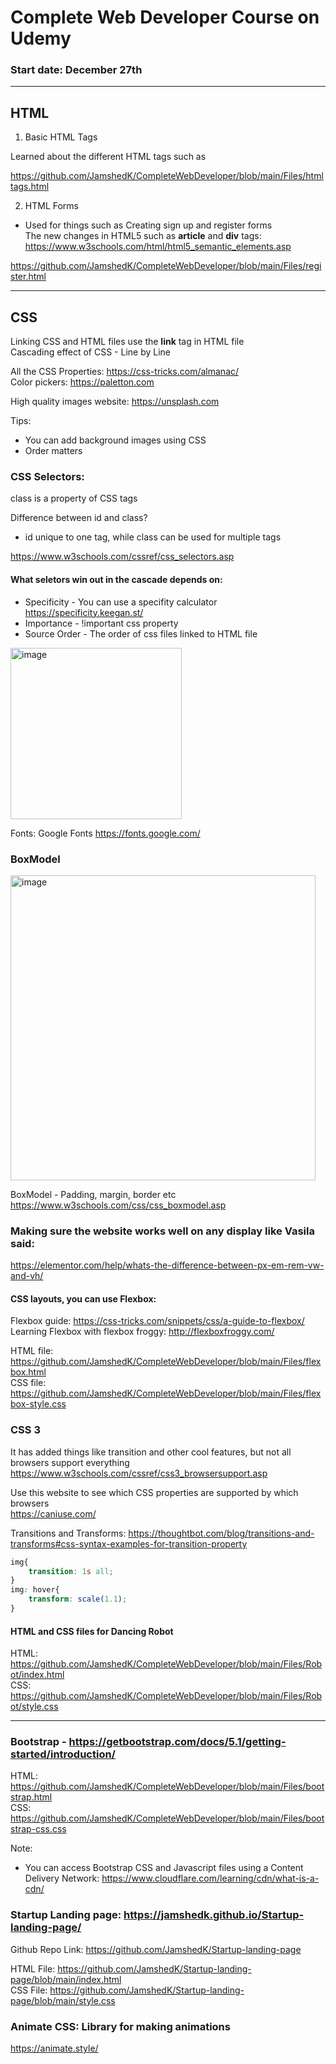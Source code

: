 # Complete Web Developer Course on Udemy

### Start date: December 27th
<hr>

## HTML

1. Basic HTML Tags

Learned about the different HTML tags such as  

https://github.com/JamshedK/CompleteWebDeveloper/blob/main/Files/htmltags.html

2. HTML Forms <br>
- Used for things such as Creating sign up and register forms <br>
The new changes in HTML5 such as **article** and **div** tags: https://www.w3schools.com/html/html5_semantic_elements.asp

https://github.com/JamshedK/CompleteWebDeveloper/blob/main/Files/register.html
<hr>

## CSS
Linking CSS and HTML files use the **link** tag in HTML file <br> 
Cascading effect of CSS - Line by Line

All the CSS Properties: https://css-tricks.com/almanac/ <br>
Color pickers: https://paletton.com

High quality images website: https://unsplash.com 

Tips: 
- You can add background images using CSS 
- Order matters

### CSS Selectors:

class is a property of CSS tags

Difference between id and class? 
- id unique to one tag, while class can be used for multiple tags

https://www.w3schools.com/cssref/css_selectors.asp

#### What seletors win out in the cascade depends on:
- Specificity - You can use a specifity calculator https://specificity.keegan.st/
- Importance - !important css property 
- Source Order - The order of css files linked to HTML file 

<img width="274" alt="image" src="https://user-images.githubusercontent.com/47409663/147626255-6634da2f-bb3c-4310-bab8-c57d3291bbdf.png">

Fonts: Google Fonts https://fonts.google.com/

### BoxModel
<img width="488" alt="image" src="https://user-images.githubusercontent.com/47409663/147626995-fc14a5db-198d-4e12-b77f-e794bb075a6c.png">

BoxModel - Padding, margin, border etc <br>
https://www.w3schools.com/css/css_boxmodel.asp

### Making sure the website works well on any display like Vasila said: <br>
https://elementor.com/help/whats-the-difference-between-px-em-rem-vw-and-vh/

#### CSS layouts, you can use Flexbox: 
Flexbox guide: https://css-tricks.com/snippets/css/a-guide-to-flexbox/ <br>
Learning Flexbox with flexbox froggy: http://flexboxfroggy.com/

HTML file: https://github.com/JamshedK/CompleteWebDeveloper/blob/main/Files/flexbox.html <br>
CSS file: https://github.com/JamshedK/CompleteWebDeveloper/blob/main/Files/flexbox-style.css <br>

### CSS 3
It has added things like transition and other cool features, but not all browsers support everything <br>
https://www.w3schools.com/cssref/css3_browsersupport.asp

Use this website to see which CSS properties are supported by which browsers <br>
https://caniuse.com/

Transitions and Transforms: https://thoughtbot.com/blog/transitions-and-transforms#css-syntax-examples-for-transition-property
``` CSS
img{
	transition: 1s all;
}
img: hover{
	transform: scale(1.1);
}
```

#### HTML and CSS files for **Dancing Robot**
HTML: https://github.com/JamshedK/CompleteWebDeveloper/blob/main/Files/Robot/index.html <br>
CSS: https://github.com/JamshedK/CompleteWebDeveloper/blob/main/Files/Robot/style.css <br>
<hr>

### Bootstrap - https://getbootstrap.com/docs/5.1/getting-started/introduction/

HTML: https://github.com/JamshedK/CompleteWebDeveloper/blob/main/Files/bootstrap.html <br>
CSS: https://github.com/JamshedK/CompleteWebDeveloper/blob/main/Files/bootstrap-css.css

Note: 
- You can access Bootstrap CSS and Javascript files using a Content Delivery Network: https://www.cloudflare.com/learning/cdn/what-is-a-cdn/

### Startup Landing page: https://jamshedk.github.io/Startup-landing-page/

Github Repo Link: https://github.com/JamshedK/Startup-landing-page

HTML File: https://github.com/JamshedK/Startup-landing-page/blob/main/index.html  <br>
CSS File: https://github.com/JamshedK/Startup-landing-page/blob/main/style.css <br>

### Animate CSS: Library for making animations <br>
https://animate.style/



